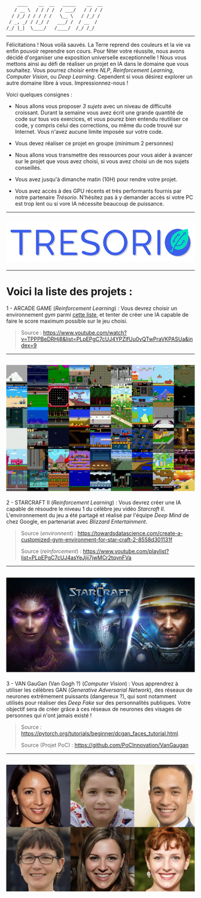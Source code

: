 
```
    ____    __  __   _____    __  __
   / __ \  / / / /  / ___/   / / / /
  / /_/ / / / / /   \__ \   / /_/ /
 / _, _/ / /_/ /   ___/ /  / __  /
/_/ |_|  \____/   /____/  /_/ /_/
```

---


Félicitations ! Nous voilà sauvés. La Terre reprend des couleurs et la vie va enfin pouvoir reprendre son cours. Pour fêter votre réussite, nous avons décidé d'organiser une exposition universelle exceptionnelle ! Nous vous mettons ainsi au défi de réaliser un projet en IA dans le domaine que vous souhaitez.
Vous pourrez choisir entre *NLP*, *Reinforcement Learning*, *Computer Vision*, ou *Deep Learning*. Cependent si vous désirez explorer un autre domaine libre à vous. Impressionnez-nous !

Voici quelques consignes :

- Nous allons vous proposer *3 sujets* avec un niveau de difficulté croissant. Durant la semaine vous avez écrit une grande quantité de code sur tous vos exercices, et vous pourez bien entendu réutiliser ce code, y compris celui des corrections, ou même du code trouvé sur Internet. Vous n'avez aucune limite imposée sur votre code.

- Vous devez réaliser ce projet en groupe (minimum 2 personnes)

- Nous allons vous transmettre des ressources pour vous aider à avancer sur le projet que vous avez choisi, si vous avez choisi un de nos sujets conseillés.

- Vous avez jusqu'à dimanche matin (10H) pour rendre votre projet.

- Vous avez accès à des GPU récents et très performants fournis par notre partenaire *Trésorio*. N'hésitez pas à y demander accès si votre PC est trop lent ou si vore IA nécessite beaucoup de puissance.
---
![img](./img/logoT_blue_S.png)
---

---

# Voici la liste des projets :


1 - ARCADE GAME (*Reinforcement Learning*) :  Vous devrez choisir un environnement *gym* parmi [cette liste](https://github.com/cshenton/atari-leaderboard), et tenter de créer une IA capable de faire le score maximum possible sur le jeu choisi.
> Source :  https://www.youtube.com/watch?v=TPPPBeDRHj8&list=PLpEPgC7cUJ4YPZlfUu0vQTwPraVKPASUa&index=9
---
![img](./img/heavy_tile.png)
---

2 - STARCRAFT II (*Reinforcement Learning*) : Vous devrez créer une IA capable de résoudre le niveau 1 du célèbre jeu vidéo *Starcraft II*. L'environnement du jeu a été partagé et réalisé par l'équipe *Deep Mind* de chez Google, en partenariat avec *Blizzard Entertainment*.
> Source (*environnent*) : https://towardsdatascience.com/create-a-customized-gym-environment-for-star-craft-2-8558d301131f
>
> Source (*reinforcement*) : https://www.youtube.com/playlist?list=PLpEPgC7cUJ4asYeJjii7jwMCr2tqvnFVa
---
![img](./img/2G4VZH5TIWJF1602720144046.jpg)
---

3 - VAN GauGan (Van Gogh ?) (*Computer Vision*) : Vous apprendrez à utiliser les célèbres GAN (*Generative Adversarial Network*), des réseaux de neurones extrêmement puissants (dangereux ?), qui sont notamment utilisés pour réaliser des *Deep Fake* sur des personnalités publiques. Votre objectif sera de créer grâce à ces réseaux de neurones des visages de personnes qui n'ont jamais existé !
> Source : https://pytorch.org/tutorials/beginner/dcgan_faces_tutorial.html.
> 
> Source (Projet PoC) : https://github.com/PoCInnovation/VanGaugan
---
![img](./img/intelligence-artificelle-ia-visages.jpg)
---
